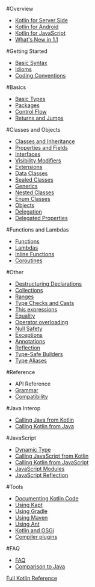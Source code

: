 #Overview

* [Kotlin for Server Side](server-overview.md)
* [Kotlin for Android](android-overview.md)
* [Kotlin for JavaScript](js-overview.md)
* [What's New in 1.1](whatsnew11.md)

#Getting Started

* [Basic Syntax](basic-syntax.md)
* [Idioms](idioms.md)
* [Coding Conventions](coding-conventions.md)

#Basics

* [Basic Types](basic-types.md)
* [Packages](packages.md)
* [Control Flow](control-flow.md)
* [Returns and Jumps](returns.md)

#Classes and Objects

* [Classes and Inheritance](classes.md)
* [Properties and Fields](properties.md)
* [Interfaces](interfaces.md)
* [Visibility Modifiers](visibility-modifiers.md)
* [Extensions](extensions.md)
* [Data Classes](data-classes.md)
* [Sealed Classes](sealed-classes.md)
* [Generics](generics.md)
* [Nested Classes](nested-classes.md)
* [Enum Classes](enum-classes.md)
* [Objects](object-declarations.md)
* [Delegation](delegation.md)
* [Delegated Properties](delegated-properties.md)

#Functions and Lambdas

* [Functions](functions.md)
* [Lambdas](lambdas.md)
* [Inline Functions](inline-functions.md)
* [Coroutines](coroutines.md)

#Other

* [Destructuring Declarations](multi-declarations.md)
* [Collections](collections.md)
* [Ranges](ranges.md)
* [Type Checks and Casts](typecasts.md)
* [This expressions](this-expressions.md)
* [Equality](equality.md)
* [Operator overloading](operator-overloading.md)
* [Null Safety](null-safety.md)
* [Exceptions](exceptions.md)
* [Annotations](annotations.md)
* [Reflection](reflection.md)
* [Type-Safe Builders](type-safe-builders.md)
* [Type Aliases](type-aliases.md)

#Reference
* API Reference
* [Grammar](grammar.md)
* [Compatibility](compatibility.md)

#Java Interop

* [Calling Java from Kotlin](java-interop.md)
* [Calling Kotlin from Java](java-to-kotlin-interop.md)

#JavaScript

* [Dynamic Type](dynamic-type.md)
* [Calling JavaScript from Kotlin](js-interop.md)
* [Calling Kotlin from JavaScript](js-to-kotlin-interop.md)
* [JavaScript Modules](js-modules.md)
* [JavaScript Reflection](js-reflection.md)

#Tools

* [Documenting Kotlin Code](kotlin-doc.md)
* [Using Kapt](kapt.md)
* [Using Gradle](using-gradle.md)
* [Using Maven](using-maven.md)
* [Using Ant](using-ant.md)
* [Kotlin and OSGi](kotlin-osgi.md)
* [Compiler plugins](compiler-plugins.md)

#FAQ

* [FAQ](faq.md)
* [Comparison to Java](comparation-to-java.md)

[Full Kotlin Reference](assets/kotlin-docs-cn.pdf)